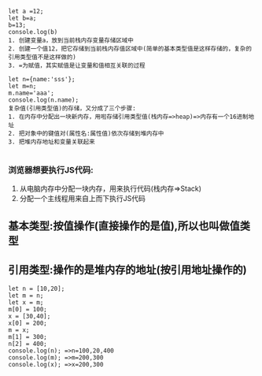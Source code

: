 ```
let a =12;
let b=a;
b=13;
console.log(b)
1. 创建变量a，放到当前栈内存变量存储区域中
2. 创建一个值12，把它存储到当前栈内存值区域中(简单的基本类型值是这样存储的，复杂的引用类型值不是这样做的)
3. =为赋值，其实赋值是让变量和值相互关联的过程

let n={name:'sss'};
let m=n;                
m.name='aaa';
console.log(n.name);
复杂值(引用类型值)的存储，又分成了三个步骤:
1. 在内存中分配出一块新内存，用啦存储引用类型值(栈内存=>heap)=>内存有一个16进制地址
2. 把对象中的键值对(属性名:属性值)依次存储到堆内存中
3. 把堆内存地址和变量关联起来
 
```
### 浏览器想要执行JS代码:
1. 从电脑内存中分配一块内存，用来执行代码(栈内存=>Stack)
2. 分配一个主线程用来自上而下执行JS代码


## 基本类型:按值操作(直接操作的是值),所以也叫做值类型
## 引用类型:操作的是堆内存的地址(按引用地址操作的)

```
let n = [10,20];
let m = n;
let x = m;
m[0] = 100;
x = [30,40];
x[0] = 200;
m = x;
m[1] = 300;
n[2] = 400;
console.log(n); =>n=100,20,400
console.log(m); =>m=200,300
console.log(x); =>x=200,300

```

